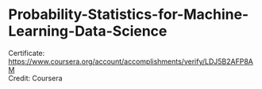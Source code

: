 # Probability-Statistics-for-Machine-Learning-Data-Science
Certificate: https://www.coursera.org/account/accomplishments/verify/LDJ5B2AFP8AM
</br>
Credit: Coursera

